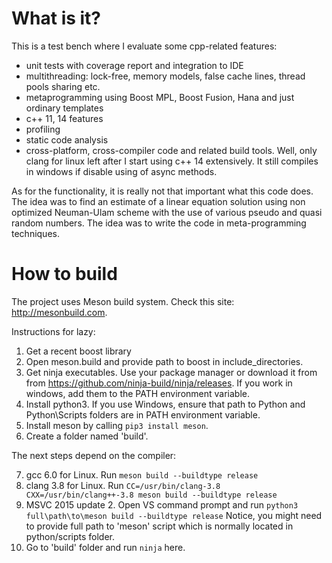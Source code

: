 # What is it?
This is a test bench where I evaluate some cpp-related features:
* unit tests with coverage report and integration to IDE
* multithreading: lock-free, memory models, false cache lines, thread pools sharing etc.
* metaprogramming using Boost MPL, Boost Fusion, Hana and just ordinary templates
* c++ 11, 14 features
* profiling
* static code analysis
* cross-platform, cross-compiler code and related build tools. Well, only clang for linux left after I start using c++ 14 extensively. It still compiles in windows if disable using of async methods.

As for the functionality, it is really not that important what this code does. The idea was to find an estimate of a linear equation solution using non optimized Neuman-Ulam scheme with the use of various pseudo and quasi random numbers. The idea was to write the code in meta-programming techniques.

# How to build
The project uses Meson build system. Check this site: http://mesonbuild.com.

Instructions for lazy:

1. Get a recent boost library
2. Open meson.build and provide path to boost in include_directories.
3. Get ninja executables. Use your package manager or download it from from https://github.com/ninja-build/ninja/releases. If you work in windows, add them to the PATH environment variable.
4. Install python3. If you use Windows, ensure that path to Python and Python\Scripts folders are in PATH environment variable.
5. Install meson by calling ```pip3 install meson```.
6. Create a folder named 'build'.

The next steps depend on the compiler:

7. gcc 6.0 for Linux. Run ```meson build --buildtype release```
8. clang 3.8 for Linux. Run ```CC=/usr/bin/clang-3.8 CXX=/usr/bin/clang++-3.8 meson build --buildtype release```
9. MSVC 2015 update 2. Open VS command prompt and run ```python3 full\path\to\meson build --buildtype release``` Notice, you might need to provide full path to 'meson' script which is normally located in python/scripts folder.
10. Go to 'build' folder and run ```ninja``` here.